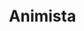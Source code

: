 ---
title: 'Animista'
description: 'On-Demand CSS Animations Library'
link: 'https://animista.net/'
imageURL: 'https://res.cloudinary.com/dc6mrv5cb/image/upload/v1718795838/personal-resources/css/animista.net__clwnbr_oam7at.webp'
---